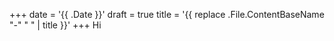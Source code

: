 +++
date = '{{ .Date }}'
draft = true
title = '{{ replace .File.ContentBaseName "-" " " | title }}'
+++
Hi